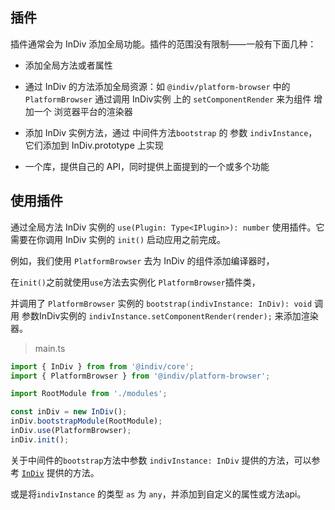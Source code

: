 ## 插件

插件通常会为 InDiv 添加全局功能。插件的范围没有限制——一般有下面几种：

  - 添加全局方法或者属性

  - 通过 InDiv 的方法添加全局资源：如 `@indiv/platform-browser` 中的 `PlatformBrowser` 通过调用 InDiv实例 上的 `setComponentRender` 来为组件 增加一个 浏览器平台的渲染器

  - 添加 InDiv 实例方法，通过 中间件方法`bootstrap` 的 参数 `indivInstance`，它们添加到 InDiv.prototype 上实现

  - 一个库，提供自己的 API，同时提供上面提到的一个或多个功能


## 使用插件

通过全局方法 InDiv 实例的 `use(Plugin: Type<IPlugin>): number` 使用插件。它需要在你调用 InDiv 实例的 `init()` 启动应用之前完成。

例如，我们使用 `PlatformBrowser` 去为 InDiv 的组件添加编译器时，

在`init()`之前就使用`use`方法去实例化 `PlatformBrowser`插件类，

并调用了 `PlatformBrowser` 实例的 `bootstrap(indivInstance: InDiv): void` 调用 参数InDiv实例的 `indivInstance.setComponentRender(render);` 来添加渲染器。

> main.ts

```typescript
import { InDiv } from from '@indiv/core';
import { PlatformBrowser } from '@indiv/platform-browser';

import RootModule from './modules';

const inDiv = new InDiv();
inDiv.bootstrapModule(RootModule);
inDiv.use(PlatformBrowser);
inDiv.init();
```

关于中间件的`bootstrap`方法中参数 `indivInstance: InDiv` 提供的方法，可以参考 <a href="#/indiv" target="_blank">`InDiv`</a> 提供的方法。

或是将`indivInstance` 的类型 `as` 为 `any`，并添加到自定义的属性或方法api。
